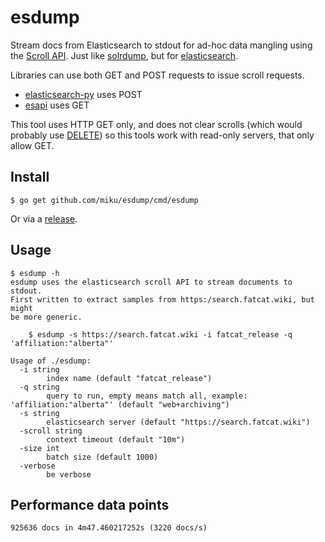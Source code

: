# esdump

Stream docs from Elasticsearch to stdout for ad-hoc data mangling using the
[Scroll
API](https://www.elastic.co/guide/en/elasticsearch/guide/master/scroll.html#scroll).
Just like [solrdump](https://github.com/ubleipzig/solrdump), but for
[elasticsearch](elastic.co/).

Libraries can use both GET and POST requests to issue scroll requests.

* [elasticsearch-py](https://github.com/elastic/elasticsearch-py/blob/c0767a9569a719dcb15adec91a88afc32b27b1b0/elasticsearch/client/__init__.py#L1300-L1323) uses POST
* [esapi](https://github.com/elastic/go-elasticsearch/blob/6f36a473b19f05f20933da8f59347b308ab46594/esapi/api.scroll.go#L65) uses GET

This tool uses HTTP GET only, and does not clear scrolls (which would probably
use
[DELETE](https://github.com/elastic/go-elasticsearch/blob/6f36a473b19f05f20933da8f59347b308ab46594/esapi/api.clear_scroll.go#L60))
so this tools work with read-only servers, that only allow GET.

## Install

```
$ go get github.com/miku/esdump/cmd/esdump
```

Or via a [release](https://github.com/miku/esdump/releases).

## Usage

```
$ esdump -h
esdump uses the elasticsearch scroll API to stream documents to stdout.
First written to extract samples from https:/search.fatcat.wiki, but might
be more generic.

    $ esdump -s https://search.fatcat.wiki -i fatcat_release -q 'affiliation:"alberta"'

Usage of ./esdump:
  -i string
        index name (default "fatcat_release")
  -q string
        query to run, empty means match all, example: 'affiliation:"alberta"' (default "web+archiving")
  -s string
        elasticsearch server (default "https://search.fatcat.wiki")
  -scroll string
        context timeout (default "10m")
  -size int
        batch size (default 1000)
  -verbose
        be verbose
```

## Performance data points

```
925636 docs in 4m47.460217252s (3220 docs/s)
```
